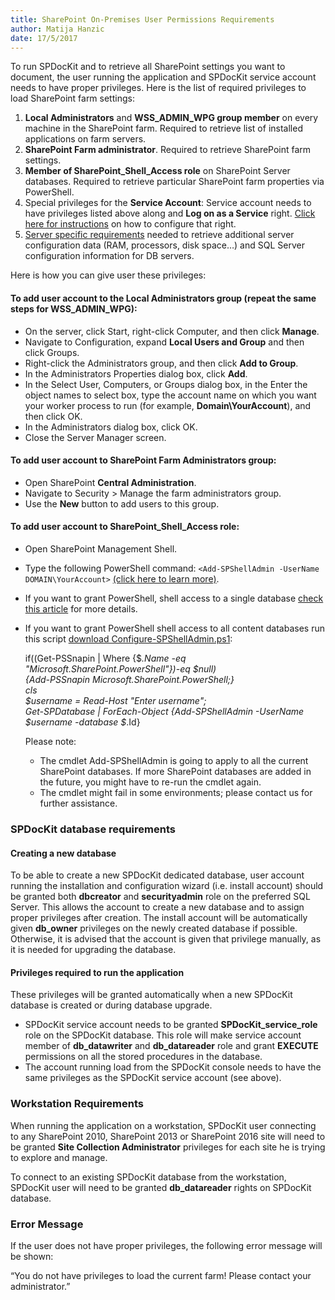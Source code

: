 ```yaml
---  
title: SharePoint On-Premises User Permissions Requirements
author: Matija Hanzic  
date: 17/5/2017  
--- 
```

To run SPDocKit and to retrieve all SharePoint settings you want to document, the user running the application and SPDocKit service account needs to have proper privileges. Here is the list of required privileges to load SharePoint farm settings:

1. __Local Administrators__ and __WSS_ADMIN_WPG group member__ on every machine in the SharePoint farm. Required to retrieve list of installed applications on farm servers.
2. __SharePoint Farm administrator__. Required to retrieve SharePoint farm settings.
3. __Member of SharePoint_Shell_Access role__ on SharePoint Server databases. Required to retrieve particular SharePoint farm properties via PowerShell.
4. Special privileges for the __Service Account__: Service account needs to have privileges listed above along and __Log on as a Service__ right. [Click here for instructions](http://technet.microsoft.com/en-us/library/cc794944(WS.10).aspx) on how to configure that right.
5. [Server specific requirements](#internal/requirements/server-load-permission-requirements/) needed to retrieve additional server configuration data (RAM, processors, disk space…) and SQL Server configuration information for DB servers.


Here is how you can give user these privileges:
#### To add user account to the __Local Administrators__ group (repeat the same steps for __WSS_ADMIN_WPG__):
  * On the server, click Start, right-click Computer, and then click __Manage__.
  * Navigate to Configuration, expand __Local Users and Group__ and then click Groups.
  * Right-click the Administrators group, and then click __Add to Group__.
  * In the Administrators Properties dialog box, click __Add__.
  * In the Select User, Computers, or Groups dialog box, in the Enter the object names to select box, type the account name on which you want your worker process to run (for example, __Domain\YourAccount__), and then click OK.
  * In the Administrators dialog box, click OK.
  * Close the Server Manager screen.
#### To add user account to __SharePoint Farm Administrators__ group:
  * Open SharePoint __Central Administration__.
  * Navigate to Security > Manage the farm administrators group.
  * Use the __New__ button to add users to this group.
#### To add user account to __SharePoint_Shell_Access role__:
  * Open SharePoint Management Shell.
  * Type the following PowerShell command: `<Add-SPShellAdmin -UserName DOMAIN\YourAccount>` [(click here to learn more)](http://technet.microsoft.com/en-us/library/ff607596.aspx).
  * If you want to grant PowerShell, shell access to a single database [check this article](http://technet.microsoft.com/en-us/library/ff607596.aspx) for more details.
  * If you want to grant PowerShell shell access to all content databases run this script [download Configure-SPShellAdmin.ps1](https://www.spdockit.com/wp-content/uploads/2015/02/Configure-SPShellAdmin.zip):

    if((Get-PSSnapin | Where {$_.Name -eq "Microsoft.SharePoint.PowerShell"})-eq $null)  
    {Add-PSSnapin Microsoft.SharePoint.PowerShell;}  
    cls  
    $username = Read-Host "Enter username";  
    Get-SPDatabase | ForEach-Object {Add-SPShellAdmin -UserName $username -database $_.Id}  

     Please note:
      * The cmdlet Add-SPShellAdmin is going to apply to all the current SharePoint databases. If more SharePoint databases are added in the future, you might have to re-run the cmdlet again.
      * The cmdlet might fail in some environments; please contact us for further assistance.
     
### SPDocKit database requirements

#### Creating a new database

To be able to create a new SPDocKit dedicated database, user account running the installation and configuration wizard (i.e. install account) should be granted both __dbcreator__ and __securityadmin__ role on the preferred SQL Server. This allows the account to create a new database and to assign proper privileges after creation. The install account will be automatically given __db_owner__ privileges on the newly created database if possible. Otherwise, it is advised that the account is given that privilege manually, as it is needed for upgrading the database.

#### Privileges required to run the application

These privileges will be granted automatically when a new SPDocKit database is created or during database upgrade.

* SPDocKit service account needs to be granted __SPDocKit_service_role__ role on the SPDocKit database. This role will make service account member of __db_datawriter__ and __db_datareader__ role and grant __EXECUTE__ permissions on all the stored procedures in the database.
 * The account running load from the SPDocKit console needs to have the same privileges as the SPDocKit service account (see above).

### Workstation Requirements

When running the application on a workstation, SPDocKit user connecting to any SharePoint 2010, SharePoint 2013 or SharePoint 2016 site will need to be granted __Site Collection Administrator__ privileges for each site he is trying to explore and manage.

To connect to an existing SPDocKit database from the workstation, SPDocKit user will need to be granted __db_datareader__ rights on SPDocKit database.

### Error Message

If the user does not have proper privileges, the following error message will be shown:

“You do not have privileges to load the current farm! Please contact your administrator.”
